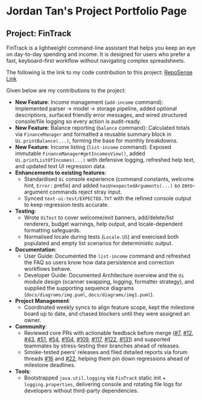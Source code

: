 # Jordan Tan's Project Portfolio Page

## Project: FinTrack
FinTrack is a lightweight command-line assistant that helps you keep an eye on day-to-day spending and income. It is designed for users who prefer a fast, keyboard-first workflow without navigating complex spreadsheets.

The following is the link to my code contribution to this project: [RepoSense Link](https://nus-cs2113-ay2526s1.github.io/tp-dashboard/?search=jordantwz&breakdown=true)

Given below are my contributions to the project:
- **New Feature**: Income management (`add-income` command): Implemented parser -> model -> storage pipeline, added optional descriptions, surfaced friendly error messages, and wired structured console/file logging so every action is audit-ready.
- **New Feature**: Balance reporting (`balance` command): Calculated totals via `FinanceManager` and formatted a reusable summary block in `Ui.printBalance(...)`, forming the base for monthly breakdowns.
- **New Feature**: Income listing (`list-income` command): Exposed immutable `FinanceManager#getIncomesView()`, added `Ui.printListOfIncomes(...)` with defensive logging, refreshed help text, and updated text UI regression data.
- **Enhancements to existing features**:
  - Standardised `Ui` console experience (command constants, welcome hint, `Error:` prefix) and added `hasUnexpectedArguments(...)` so zero-argument commands reject stray input.
  - Synced `text-ui-test/EXPECTED.TXT` with the refined console output to keep regression tests accurate.
- **Testing**:
  - Wrote `UiTest` to cover welcome/exit banners, add/delete/list renderers, budget warnings, help output, and locale-dependent formatting safeguards.
  - Normalised locale during tests (`Locale.US`) and exercised both populated and empty list scenarios for deterministic output.
- **Documentation**:
  - User Guide: Documented the `list-income` command and refreshed the FAQ so users know how data persistence and correction workflows behave.
  - Developer Guide: Documented Architecture overview and the `Ui` module design (scanner swapping, logging, formatter strategy), and supplied the supporting sequence diagrams (`docs/diagrams/img.puml`, `docs/diagrams/img1.puml`).
- **Project Management**:
  - Coordinated weekly syncs to align feature scope, kept the milestone board up to date, and chased blockers until they were assigned an owner.
- **Community**:
  - Reviewed core PRs with actionable feedback before merge ([#7](https://github.com/AY2526S1-CS2113-W12-4/tp/pull/7), [#12](https://github.com/AY2526S1-CS2113-W12-4/tp/pull/12), [#43](https://github.com/AY2526S1-CS2113-W12-4/tp/pull/43), [#51](https://github.com/AY2526S1-CS2113-W12-4/tp/pull/51), [#54](https://github.com/AY2526S1-CS2113-W12-4/tp/pull/54), [#104](https://github.com/AY2526S1-CS2113-W12-4/tp/pull/104), [#109](https://github.com/AY2526S1-CS2113-W12-4/tp/pull/109), [#117](https://github.com/AY2526S1-CS2113-W12-4/tp/pull/117), [#122](https://github.com/AY2526S1-CS2113-W12-4/tp/pull/122), [#131](https://github.com/AY2526S1-CS2113-W12-4/tp/pull/131)) and supported teammates by stress-testing their branches ahead of releases.
  - Smoke-tested peers’ releases and filed detailed reports via forum threads [#16](https://github.com/nus-cs2113-AY2526S1/forum/issues/16) and [#22](https://github.com/nus-cs2113-AY2526S1/forum/issues/22), helping them pin down regressions ahead of milestone deadlines.
- **Tools**:
  - Bootstrapped `java.util.logging` via `FinTrack` static init + `logging.properties`, delivering console and rotating file logs for developers without third-party dependencies.
